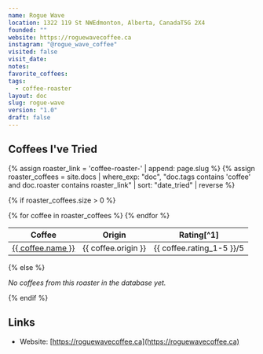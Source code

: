 ```yaml
---
name: Rogue Wave
location: 1322 119 St NWEdmonton, Alberta, CanadaT5G 2X4
founded: ""
website: https://roguewavecoffee.ca
instagram: "@rogue_wave_coffee"
visited: false
visit_date: 
notes: 
favorite_coffees: 
tags:
  - coffee-roaster
layout: doc
slug: rogue-wave
version: "1.0"
draft: false
---
```


## Coffees I've Tried

{% assign roaster_link = 'coffee-roaster-' | append: page.slug %}
{% assign roaster_coffees = site.docs | where_exp: "doc", "doc.tags contains 'coffee' and doc.roaster contains roaster_link" | sort: "date_tried" | reverse %}

{% if roaster_coffees.size > 0 %}
<div class="roaster-coffees">
  <table>
    <thead>
      <tr>
        <th>Coffee</th>
        <th>Origin</th>
        <th markdown="span">Rating[^1]</th>
      </tr>
    </thead>
    <tbody>
      {% for coffee in roaster_coffees %}
      <tr>
        <td><a href="{{ coffee.url | relative_url }}">{{ coffee.name }}</a></td>
        <td>{{ coffee.origin }}</td>
        <td>{{ coffee.rating_1-5 }}/5</td>
      </tr>
      {% endfor %}
    </tbody>
  </table>
</div>
{% else %}
<p><em>No coffees from this roaster in the database yet.</em></p>
{% endif %}

## Links
- Website: [https://roguewavecoffee.ca](https://roguewavecoffee.ca)

[^1]: Scale from 1-5, where 5 is excellent and 1 is terrible
